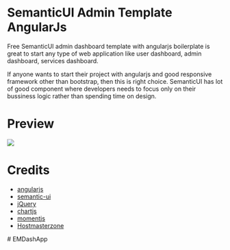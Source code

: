 # SemanticUI Admin Template AngularJs

Free SemanticUI admin dashboard template with angularjs boilerplate is great to start any type of web application like user dashboard, admin dashboard, services dashboard.

If anyone wants to start their project with angularjs and good responsive framework other than bootstrap, then this is right choice. SemanticUI has lot of good component where developers needs to focus only on their bussiness logic rather than spending time on design. 

# Preview
<img src="http://hostmasterzone.com/SemanticUI-Admin-Template-AngularJs/SemanticUI-Admin-Template-AngularJs-800x0b1024x768.jpg"></img>

# Credits
<ul>
 <li><a href="https://angularjs.org">angularjs</a></li>
 <li><a href="https://semantic-ui.com">semantic-ui</a></li>
 <li><a href="https://jquery.com">jQuery</a></li>
 <li><a href="http://www.chartjs.org">chartjs</a></li>
 <li><a href="http://momentjs.com">momentjs</a></li>
 <li><a href="http://hostmasterzone.com">Hostmasterzone</a></li>
 </ul>
#   E M D a s h A p p  
 